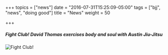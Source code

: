 +++
topics = ["news"]
date = "2016-07-31T15:25:09-05:00"
tags = ["bjj", "news", "doing good"]
title = "News"
weight = 50

+++

##### Fight Club! David Thomas exercises body and soul with Austin Jiu-Jitsu

![Fight Club!](/img/picayune-2008-0305.jpg)
